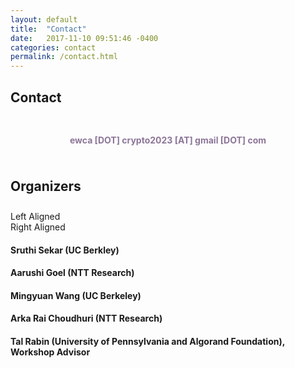 ```yaml
---
layout: default
title:  "Contact"
date:   2017-11-10 09:51:46 -0400
categories: contact
permalink: /contact.html
---
```


<h2>Contact</h2>
<div style="padding-top: 10px;"></div>


<p><center>
	<h4 style="color:#8d7698">ewca [DOT] crypto2023 [AT] gmail [DOT] com</h4> 
</center></p>

<div style="padding-bottom: 5px;"></div>

<h2> Organizers </h2>
<div style="padding-top: 10px;"></div>
<div class='left'> Left Aligned </div> 
<div class='right'> Right Aligned </div>
<h4> Sruthi Sekar (UC Berkley)</h4>
<h4> Aarushi Goel (NTT Research)</h4>
<h4> Mingyuan Wang (UC Berkeley)</h4>
<h4> Arka Rai Choudhuri (NTT Research)</h4>
<h4> Tal Rabin (University of Pennsylvania and Algorand Foundation), Workshop Advisor</h4>


